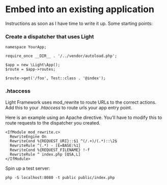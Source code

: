 # Embed into an existing application

Instructions as soon as I have time to write it up.  Some starting points:

### Create a dispatcher that uses Light

```
namespace YourApp;

require_once __DIR__ . '/../vendor/autoload.php';

$app = new \Light\App();
$route = $app->routes;

$route->get('/foo', Test::class . '@index');
```

### .htaccess


Light Framework uses mod_rewrite to route URLs to the correct actions.  
Add this to your _.htaccess_ to route urls your app entry point.

Here is an example using an Apache directive.  You'll have to modify this to route requests 
to the dispatcher you created. 

```
<IfModule mod_rewrite.c>
  RewriteEngine On
  RewriteCond %{REQUEST_URI}::$1 ^(/.+)/(.*)::\2$
  RewriteRule ^(.*) - [E=BASE:%1]
  RewriteCond %{REQUEST_FILENAME} !-f
  RewriteRule ^ index.php [QSA,L]
</IfModule>
```


Spin up a test server:
    
    php -S localhost:8080 -t public public/index.php